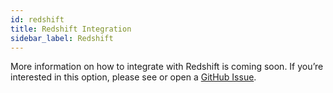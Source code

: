 ```yaml
---
id: redshift
title: Redshift Integration
sidebar_label: Redshift
---
```


More information on how to integrate with Redshift is coming soon. If you’re interested in this option, please see or open a [GitHub Issue](https://github.com/monosidev/monosi/issues).
